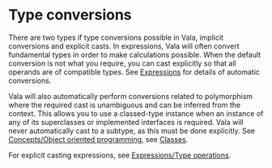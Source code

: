 # Type conversions

There are two types if type conversions possible in Vala, implicit conversions and explicit casts. In expressions, Vala will often convert fundamental types in order to make calculations possible. When the default conversion is not what you require, you can cast explicitly so that all operands are of compatible types. See [Expressions](http://wiki.gnome.org/action/show/Projects/Vala/Manual/Export/Projects/Vala/Manual/Expressions#) for details of automatic conversions.

Vala will also automatically perform conversions related to polymorphism where the required cast is unambiguous and can be inferred from the context. This allows you to use a classed-type instance when an instance of any of its superclasses or implemented interfaces is required. Vala will never automatically cast to a subtype, as this must be done explicitly. See [Concepts/Object oriented programming](http://wiki.gnome.org/action/show/Projects/Vala/Manual/Export/Projects/Vala/Manual/Concepts#Object_oriented_programming), see [Classes](http://wiki.gnome.org/action/show/Projects/Vala/Manual/Export/Projects/Vala/Manual/Classes#).

For explicit casting expressions, see [Expressions/Type operations](http://wiki.gnome.org/action/show/Projects/Vala/Manual/Export/Projects/Vala/Manual/Expressions#Type_operations).